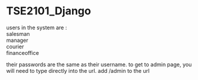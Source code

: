 # TSE2101_Django

users in the system are :<br>
salesman <br>
manager <br>
courier <br>
financeoffice <br>

their passwords are the same as their username. to get to admin page, you will need to type directly into the url.
add /admin to the url
